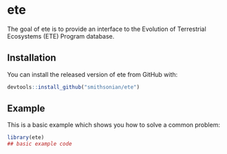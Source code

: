 
<!-- README.md is generated from README.Rmd. Please edit that file -->

# ete

<!-- badges: start -->

<!-- badges: end -->

The goal of ete is to provide an interface to the Evolution of
Terrestrial Ecosystems (ETE) Program database.

## Installation

You can install the released version of ete from GitHub with:

``` r
devtools::install_github("smithsonian/ete")
```

## Example

This is a basic example which shows you how to solve a common problem:

``` r
library(ete)
## basic example code
```
